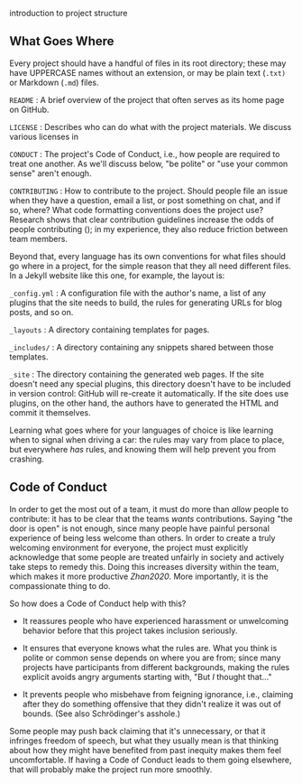 ---
---

<span class="fixme">introduction to project structure</span>

## What Goes Where

Every project should have a handful of files in its root directory; these may
have UPPERCASE names without an extension, or may be plain text (`.txt)` or
Markdown (`.md`) files.

`README`
:   A brief overview of the project that often serves as its home page on
    GitHub.

`LICENSE`
:   Describes who can do what with the project materials.  We discuss various
    licenses in <span x="rights"></span>

`CONDUCT`
:   The project's Code of Conduct, i.e., how people are required to treat one
    another.  As we'll discuss below, "be polite" or "use your common sense"
    aren't enough.

`CONTRIBUTING`
:   How to contribute to the project. Should people file an issue when they have
    a question, email a list, or post something on chat, and if so, where?  What
    code formatting conventions does the project use?  Research shows that clear
    contribution guidelines increase the odds of people contributing (<span
    x="community"></span>); in my experience, they also reduce friction between
    team members.

Beyond that, every language has its own conventions for what files should go
where in a project, for the simple reason that they all need different files.
In a Jekyll website like this one, for example, the layout is:

`_config.yml`
:   A configuration file with the author's name, a list of any plugins that the
    site needs to build, the rules for generating URLs for blog posts, and so
    on.

`_layouts`
:   A directory containing templates for pages.

`_includes/`
:   A directory containing any snippets shared between those templates.

`_site`
:   The directory containing the generated web pages. If the site doesn't need
    any special plugins, this directory doesn't have to be included in version
    control: GitHub will re-create it automatically. If the site does use
    plugins, on the other hand, the authors have to generated the HTML and
    commit it themselves.

Learning what goes where for your languages of choice is like learning when to
signal when driving a car: the rules may vary from place to place, but
everywhere *has* rules, and knowing them will help prevent you from crashing.

## Code of Conduct

In order to get the most out of a team, it must do more than *allow* people to
contribute: it has to be clear that the teams *wants* contributions.  Saying
"the door is open" is not enough, since many people have painful personal
experience of being less welcome than others.  In order to create a truly
welcoming environment for everyone, the project must explicitly acknowledge that
some people are treated unfairly in society and actively take steps to remedy
this.  Doing this increases diversity within the team, which makes it more
productive <cite>Zhan2020</cite>.  More importantly, it is the compassionate
thing to do.

So how does a Code of Conduct help with this?

-   It reassures people who have experienced harassment or unwelcoming behavior
    before that this project takes inclusion seriously.

-   It ensures that everyone knows what the rules are.  What you think is polite
    or common sense depends on where you are from; since many projects have
    participants from different backgrounds, making the rules explicit avoids
    angry arguments starting with, "But *I* thought that…"

-   It prevents people who misbehave from <span g="feigning_ignorance">feigning
    ignorance</span>, i.e., claiming after they do something offensive that they
    didn't realize it was out of bounds.  (See also <span
    g="schrodingers_asshole">Schrödinger's asshole</span>.)

Some people may push back claiming that it's unnecessary, or that it infringes
freedom of speech, but what they usually mean is that thinking about how they
might have benefited from past inequity makes them feel uncomfortable.  If
having a Code of Conduct leads to them going elsewhere, that will probably make
the project run more smoothly.
